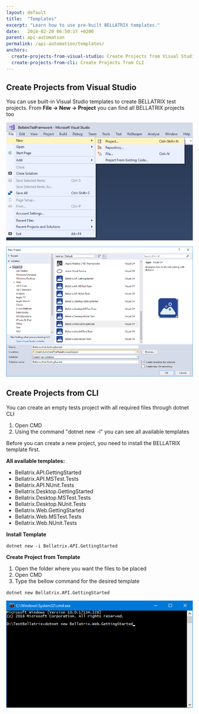 ```yaml
---
layout: default
title:  "Templates"
excerpt: "Learn how to use pre-built BELLATRIX templates."
date:   2018-02-20 06:50:17 +0200
parent: api-automation
permalink: /api-automation/templates/
anchors:
  create-projects-from-visual-studio: Create Projects from Visual Studio
  create-projects-from-cli: Create Projects from CLI
---
```

Create Projects from Visual Studio
----------------------------------
You can use built-in Visual Studio templates to create BELLATRIX test projects.
From **File -> New -> Project** you can find all BELLATRIX projects too

![Create New Project Visual Studio](images/create-new-project-visual-studio.png)

![Create Getting Started Visual Studio](images/create-getting-started-solution-visual-studio.png)

Create Projects from CLI
------------------------
You can create an empty tests project with all required files through dotnet CLI
1. Open CMD
2. Using the command "dotnet new -l" you can see all available templates 

Before you can create a new project, you need to install the BELLATRIX template first.

**All available templates:**

- Bellatrix.API.GettingStarted
- Bellatrix.API.MSTest.Tests
- Bellatrix.API.NUnit.Tests
- Bellatrix.Desktop.GettingStarted
- Bellatrix.Desktop.MSTest.Tests
- Bellatrix.Desktop.NUnit.Tests
- Bellatrix.Web.GettingStarted
- Bellatrix.Web.MSTest.Tests
- Bellatrix.Web.NUnit.Tests

**Install Template**

```
dotnet new -i Bellatrix.API.GettingStarted
```

**Create Project from Template**
1. Open the folder where you want the files to be placed
2. Open CMD
3. Type the bellow command for the desired template

```
dotnet new Bellatrix.API.GettingStarted
```

![Create Getting Started CLI](images/create-getting-started-console.png)